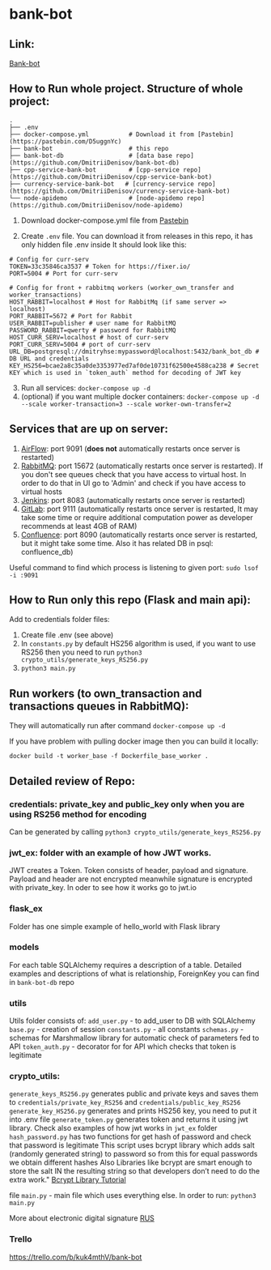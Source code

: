 # bank-bot

## Link:
[Bank-bot](http://www.bank-bot.net/)

## How to Run whole project. Structure of whole project:

```
.
├── .env                  
├── docker-compose.yml           # Download it from [Pastebin](https://pastebin.com/D5uggnYc)                 
├── bank-bot                     # this repo
├── bank-bot-db                  # [data base repo](https://github.com/DmitriiDenisov/bank-bot-db)
├── cpp-service-bank-bot         # [cpp-service repo](https://github.com/DmitriiDenisov/cpp-service-bank-bot)         
├── currency-service-bank-bot   # [currency-service repo](https://github.com/DmitriiDenisov/currency-service-bank-bot)
└── node-apidemo                 # [node-apidemo repo](https://github.com/DmitriiDenisov/node-apidemo) 
```


1. Download docker-compose.yml file from [Pastebin](https://pastebin.com/D5uggnYc) 

2. Create `.env` file. You can download it from releases in this repo, it has only hidden file .env inside
It should look like this:
```
# Config for curr-serv
TOKEN=33c35846ca3537 # Token for https://fixer.io/
PORT=5004 # Port for curr-serv

# Config for front + rabbitmq workers (worker_own_transfer and worker_transactions)
HOST_RABBIT=localhost # Host for RabbitMq (if same server => localhost)
PORT_RABBIT=5672 # Port for Rabbit
USER_RABBIT=publisher # user name for RabbitMQ
PASSWORD_RABBIT=qwerty # password for RabbitMQ
HOST_CURR_SERV=localhost # host of curr-serv
PORT_CURR_SERV=5004 # port of curr-serv
URL_DB=postgresql://dmitryhse:mypassword@localhost:5432/bank_bot_db # DB URL and credentials
KEY_HS256=bcae2a8c35a0de3353977ed7af0de10731f62500e4588ca238 # Secret KEY which is used in `token_auth` method for decoding of JWT key
```
3. Run all services: `docker-compose up -d`
4. (optional) if you want multiple docker containers: 
`docker-compose up -d --scale worker-transaction=3 --scale worker-own-transfer=2`

## Services that are up on server:

1. [AirFlow](https://github.com/DmitriiDenisov/airflow-lab): port 9091 (**does not** automatically restarts once server is restarted)
2. [RabbitMQ](https://github.com/DmitriiDenisov/rabbitmq_lab): port 15672 (automatically restarts once server is restarted). If you don't see queues check that you have access to virtual host. In order to do that in UI go to 'Admin' and check if you have access to virtual hosts
3. [Jenkins](https://github.com/DmitriiDenisov/Jenkins-lab): port 8083 (automatically restarts once server is restarted)
4. [GitLab](https://github.com/DmitriiDenisov/Gitlab-lab): port 9111 (automatically restarts once server is restarted, It may take some time or require additional computation power as developer recommends at least 4GB of RAM)
5. [Confluence](https://github.com/DmitriiDenisov/Confluence-lab): port 8090 (automatically restarts once server is restarted, but it might take some time. Also it has related DB in psql: confluence_db)

Useful command to find which process is listening to given port: `sudo lsof -i :9091`

## How to Run only this repo (Flask and main api):
Add to credentials folder files:
1. Create file .env (see above)
2. In `constants.py` by default HS256 algorithm is used, if you want to use RS256 then you need to run `python3 crypto_utils/generate_keys_RS256.py`
3. `python3 main.py`

## Run workers (to own_transaction and transactions queues in RabbitMQ):

They will automatically run after command `docker-compose up -d`

If you have problem with pulling docker image then you can build it locally: 

`docker build -t worker_base -f Dockerfile_base_worker .`


## Detailed review of Repo:

### credentials: private_key and public_key only when you are using RS256 method for encoding
Can be generated by calling `python3 crypto_utils/generate_keys_RS256.py`

### jwt_ex: folder with an example of how JWT works. 
JWT creates a Token. Token consists of header, payload and signature. Payload and header are not encrypted meanwhile signature is encrypted with private_key.
In oder to see how it works go to jwt.io 

### flask_ex
Folder has one simple example of hello_world with Flask library

### models
For each table SQLAlchemy requires a description of a table. Detailed examples and descriptions of what is relationship, ForeignKey you can find in `bank-bot-db` repo

### utils 
Utils folder consists of:
`add_user.py` - to add_user to DB with SQLAlchemy
`base.py` - creation of session
`constants.py` - all constants
`schemas.py` - schemas for Marshmallow library for automatic check of parameters fed to API
`token_auth.py` - decorator for for API which checks that token is legitimate 

### crypto_utils: 
`generate_keys_RS256.py` generates public and private keys and saves them to `credentials/private_key_RS256` and `credentials/public_key_RS256`
`generate_key_HS256.py` generates and prints HS256 key, you need to put it into .env file
`generate_token.py` generates token and returns it using jwt library. Check also examples of how jwt works in `jwt_ex` folder
`hash_password.py` has two functions for get hash of password and check that password is legitimate
This script uses bcrypt library which adds salt (randomly generated string) to password so from this for equal passwords we obtain different hashes
Also Libraries like bcrypt are smart enough to store the salt IN the resulting string so that developers don’t need to do the extra work."
[Bcrypt Library Tutorial](https://hackernoon.com/hashing-passwords-in-python-bcrypt-tutorial-with-examples-77dh36ef)

 file `main.py` - main file which uses everything else. In order to run: `python3 main.py`

More about electronic digital signature [RUS](https://www.youtube.com/watch?v=Y5G7hg9CGIc)

### Trello 
https://trello.com/b/kuk4mthV/bank-bot
